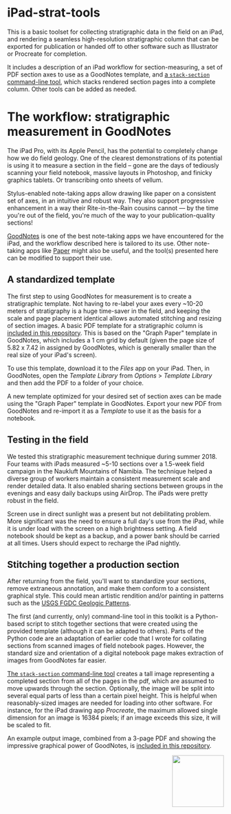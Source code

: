 # iPad-strat-tools

This is a basic toolset for collecting stratigraphic data in the field
on an iPad, and rendering a seamless high-resolution stratigraphic column
that can be exported for publication or handed off to other software
such as Illustrator or Procreate for completion.

It includes a description of an iPad workflow for section-measuring,
a set of PDF section axes to use as a GoodNotes template, and
[a `stack-section` command-line tool](stack-section-cli.md),
which stacks rendered section pages into a complete column.
Other tools can be added as needed.

# The workflow: stratigraphic measurement in GoodNotes

The iPad Pro, with its Apple Pencil, has the potential to completely change
how we do field geology. One of the clearest demonstrations of its potential is
using it to measure a section in the field – gone are the days of tediously
scanning your field notebook, massive layouts in Photoshop, and finicky graphics
tablets. Or transcribing onto sheets of vellum.

Stylus-enabled note-taking apps allow drawing like paper on a consistent set
of axes, in an intuitive and robust way. They also support progressive enhancement
in a way their Rite-in-the-Rain cousins cannot — by the time you're out of the
field, you're much of the way to your publication-quality sections!

[GoodNotes](https://www.goodnotes.com/) is one of the best note-taking apps
we have encountered for the iPad, and the workflow described here is tailored to
its use. Other note-taking apps like [Paper](https://paper.bywetransfer.com/)
might also be useful, and the tool(s) presented here can be modified to support
their use.

## A standardized template

The first step to using GoodNotes for measurement is to create a stratigraphic
template. Not having to re-label your axes every ~10-20 meters of stratigraphy is
a huge time-saver in the field, and keeping the scale and page placement identical
allows automated stitching and resizing of section images.
A basic PDF template for a stratigraphic column
is [included in this repository](images/section-template.pdf). This is
based on the "Graph Paper" template in GoodNotes, which includes a 1 cm grid by
default (given the page size of 5.82 x 7.42 in assigned by GoodNotes, which is
generally smaller than the real size of your iPad's screen).

To use this template, download it to the *Files* app on your iPad.
Then, in GoodNotes, open the *Template Library* from *Options* > *Template Library*
and then add the PDF to a folder of your choice.

A new template optimized for your desired set of section axes can be made using
the "Graph Paper" template in GoodNotes. Export your new PDF from GoodNotes and
re-import it as a *Template* to use it as the basis for a notebook.


## Testing in the field

We tested this stratigraphic measurement technique during summer 2018.
Four teams with iPads measured ~5-10 sections over a 1.5-week field
campaign in the Naukluft Mountains of Namibia. The technique helped a
diverse group of workers maintain a consistent measurement scale and render
detailed data. It also enabled sharing sections between groups in the evenings
and easy daily backups using AirDrop. The iPads were pretty robust in the field.

Screen use in direct sunlight was a present but not debilitating problem. More
significant was the need to ensure a full day's use from the iPad, while it is
under load with the screen on a high brightness setting. A field notebook should
be kept as a backup, and a power bank should be carried at all times. Users should
expect to recharge the iPad nightly.

## Stitching together a production section

After returning from the field, you'll want to standardize your sections,
remove extraneous annotation, and make them conform to a consistent graphical
style. This could mean artistic rendition and/or painting in patterns such as the
[USGS FGDC Geologic Patterns](https://davenquinn.com/projects/geologic-patterns).

The first (and currently, only) command-line tool in this toolkit is a Python-based
script to stitch together sections that were created using the provided template
(although it can be adapted to others). Parts of the Python code are an adaptation
of earlier code that I wrote for collating sections from scanned images of
field notebook pages. However, the standard size and orientation of a digital
notebook page makes extraction of images from GoodNotes far easier.

[The `stack-section` command-line tool](stack-section-cli.md)
creates a tall image representing a completed section
from all of the pages in the pdf, which are assumed to move upwards through
the section. Optionally, the image will be split into several equal parts of
less than a certain pixel height. This is helpful when reasonably-sized images
are needed for loading into other software. For instance, for the iPad drawing
app *Procreate*, the maximum allowed single dimension for an image is 16384 pixels;
if an image exceeds this size, it will be scaled to fit.

An example output image, combined from a 3-page PDF and showing the impressive graphical power of GoodNotes, is
[included in this repository](images/test-output.png).

<img width="120" style="float:right;" src="https://raw.githubusercontent.com/davenquinn/iPad-strat-tools/master/images/test-output.png" />

